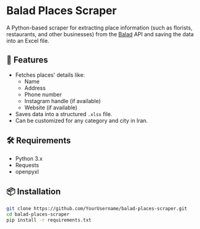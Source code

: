 # Balad Places Scraper

A Python-based scraper for extracting place information (such as florists, restaurants, and other businesses) from the [Balad](https://balad.ir) API and saving the data into an Excel file.

## 📌 Features
- Fetches places' details like:
  - Name
  - Address
  - Phone number
  - Instagram handle (if available)
  - Website (if available)
- Saves data into a structured `.xlsx` file.
- Can be customized for any category and city in Iran.

## 🛠 Requirements
- Python 3.x
- Requests
- openpyxl

## 📦 Installation

```bash
git clone https://github.com/YourUsername/balad-places-scraper.git
cd balad-places-scraper
pip install -r requirements.txt
